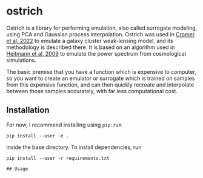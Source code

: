 # ostrich

Ostrich is a library for performing emulation, also called surrogate modeling, using PCA and Gaussian process interpolation. Ostrich was used in [Cromer et al, 2022](https://ui.adsabs.harvard.edu/abs/2022JCAP...10..034C/abstract) to emulate a galaxy cluster weak-lensing model, and its methodology is described there. It is based on an algorithm used in [Heitmann et al, 2009](https://ui.adsabs.harvard.edu/abs/2009ApJ...705..156H/abstract) to emulate the power spectrum from cosmological simulations.

The basic premise that you have a function which is expensive to computer, so you want to create an emulator or surrogate which is trained on samples from this expensive function, and can then quickly recreate and interpolate between those samples accurately, with far less computational cost.

## Installation
For now, I recommend installing using `pip`: run
```
pip install --user -e .
```
inside the base directory. To install dependencies, run
```
pip install --user -r requirements.txt

## Usage

